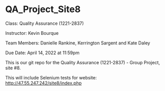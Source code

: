 # QA_Project_Site8

Class: Quality Assurance (1221-2837)

Instructor: Kevin Bourque

Team Members: Danielle Rankine, Kerrington Sargent and Kate Daley

Due Date: April 14, 2022 at 11:59pm


This is our git repo for the Quality Assurance (1221-2837) - Group Project, site #8.

This will include Selenium tests for website: http://47.55.247.242/site8/index.php

